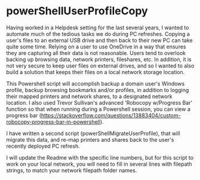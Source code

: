 # powerShellUserProfileCopy

Having worked in a Helpdesk setting for the last several years, I wanted to automate much of the tedious tasks we do during PC refreshes. Copying a user's files to an external USB drive and then back to their new PC can take quite some time. Relying on a user to use OneDrive in a way that ensures they are capturing all their data is not reasonable. Users tend to overlook backing up browsing data, network printers, fileshares, etc. In addition, it is not very secure to keep user files on external drives, and so I wanted to also build a solution that keeps their files on a local network storage location. 

This Powershell script will accomplish backup a domain user's Windows profile, backup browsing bookmarks and/or profiles, in addition to logging their mapped printers and network shares, to a designated network location. I also used Trevor Sullivan's advanced 'Robocopy w/Progress Bar' function so that when running during a Powershell session, you can view a progress bar (https://stackoverflow.com/questions/13883404/custom-robocopy-progress-bar-in-powershell).

I have written a second script (powerShellMigrateUserProfile), that will migrate this data, and re-map printers and shares back to the user's recently deployed PC refresh.

I will update the Readme with the specific line numbers, but for this script to work on your local network, you will need to fill in several lines with filepath strings, to match your network filepath folder names. 
